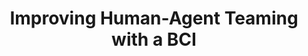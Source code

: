 ---
layout: about
title: Improving Human-Agent Teaming with a BCI 
skills: Sklearn, Python, FFT Analysis
advisor: Huy Tran
advisor_webpage: https://huytrtran.github.io/
year: 2021
year_accomplished: 2021-2022
github: https://github.com/mht3/bci-feedback
slides: bci
---